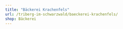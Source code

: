 ```yaml
---
title: "Bäckerei Krachenfels"
url: /triberg-im-schwarzwald/baeckerei-krachenfels/
shop: Bäckerei
---
```

